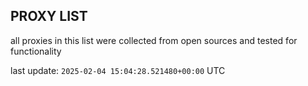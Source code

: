 ## PROXY LIST

all proxies in this list were collected from open sources and tested for functionality

last update: `2025-02-04 15:04:28.521480+00:00` UTC